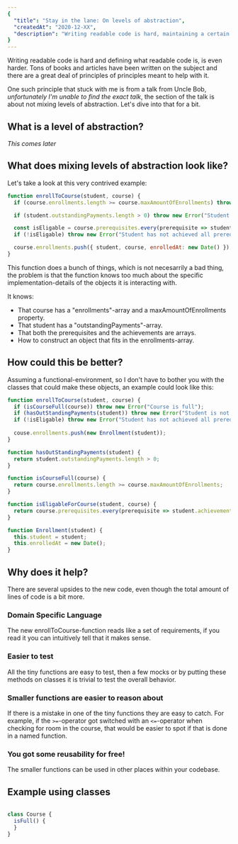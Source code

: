 ```yaml
---
{
  "title": "Stay in the lane: On levels of abstraction",
  "createdAt": "2020-12-XX",
  "description": "Writing readable code is hard, maintaining a certain level of abstraction within your functions can help."
}
---
```


Writing readable code is hard and defining what readable code is, is even harder. Tons of books and articles have been written on the subject and there are a great deal of principles of principles meant to help with it.

One such principle that stuck with me is from a talk from Uncle Bob, _unfortunately I'm unable to find the exact talk_, the section of the talk is about not mixing levels of abstraction. Let's dive into that for a bit.

## What is a level of abstraction?
_This comes later_


## What does mixing levels of abstraction look like?
Let's take a look at this very contrived example:
```js
function enrollToCourse(student, course) {
  if (course.enrollments.length >= course.maxAmountOfEnrollments) throw new Error("Course is full");

  if (student.outstandingPayments.length > 0) throw new Error("Student is not allowed to enroll");

  const isEligable = course.prerequisites.every(prerequisite => student.achievements.contains(prerequisite));
  if (!isEligable) throw new Error("Student has not achieved all prerequisites");

  course.enrollments.push({ student, course, enrolledAt: new Date() });
}
```

This function does a bunch of things, which is not necesarrily a bad thing, the problem is that the function knows too much about the specific implementation-details of the objects it is interacting with.

It knows:
- That course has a "enrollments"-array and a maxAmountOfEnrollments property.
- That student has a "outstandingPayments"-array.
- That both the prerequisites and the achievements are arrays.
- How to construct an object that fits in the enrollments-array.

## How could this be better?
Assuming a functional-environment, so I don't have to bother you with the classes that could make these objects, an example could look like this:
```js
function enrollToCourse(student, course) {
  if (isCourseFull(course)) throw new Error("Course is full");
  if (hasOutStandingPayments(student)) throw new Error("Student is not allowed to enroll");
  if (!isEligable) throw new Error("Student has not achieved all prerequisites")
  
  couse.enrollments.push(new Enrollment(student));
}

function hasOutStandingPayments(student) {
  return student.outstandingPayments.length > 0;
}

function isCourseFull(course) {
  return course.enrollments.length >= course.maxAmountOfEnrollments;
}

function isEligableForCourse(student, course) {
  return course.prerequisites.every(prerequisite => student.achievements.contains(prerequisite))
}

function Enrollment(student) {
  this.student = student;
  this.enrolledAt = new Date();
}
```

## Why does it help?
There are several upsides to the new code, even though the total amount of lines of code is a bit more.

### Domain Specific Language
The new enrollToCourse-function reads like a set of requirements, if you read it you can intuitively tell that it makes sense. 

### Easier to test
All the tiny functions are easy to test, then a few mocks or by putting these methods on classes it is trivial to test the overall behavior.

### Smaller functions are easier to reason about
If there is a mistake in one of the tiny functions they are easy to catch. For example, if the `>=`-operator got switched with an `<=`-operator when checking for room in the course, that would be easier to spot if that is done in a named function.

### You got some reusability for free!
The smaller functions can be used in other places within your codebase.

## Example using classes

```js

class Course {
  isFull() {
  }
}
```
